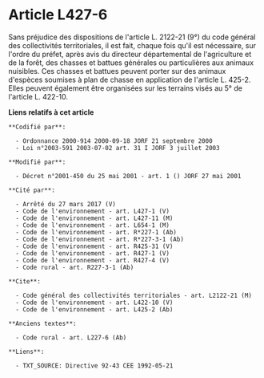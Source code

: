 # Article L427-6

Sans préjudice des dispositions de l'article L. 2122-21 (9°) du code général des collectivités territoriales, il est fait,
chaque fois qu'il est nécessaire, sur l'ordre du préfet, après avis du directeur départemental de l'agriculture et de la
forêt, des chasses et battues générales ou particulières aux animaux nuisibles. Ces chasses et battues peuvent porter sur des
animaux d'espèces soumises à plan de chasse en application de l'article L. 425-2. Elles peuvent également être organisées sur
les terrains visés au 5° de l'article L. 422-10.

**Liens relatifs à cet article**

	**Codifié par**:

	  - Ordonnance 2000-914 2000-09-18 JORF 21 septembre 2000
	  - Loi n°2003-591 2003-07-02 art. 31 I JORF 3 juillet 2003

	**Modifié par**:

	  - Décret n°2001-450 du 25 mai 2001 - art. 1 () JORF 27 mai 2001

	**Cité par**:

	  - Arrêté du 27 mars 2017 (V)
	  - Code de l'environnement - art. L427-1 (V)
	  - Code de l'environnement - art. L427-11 (M)
	  - Code de l'environnement - art. L654-1 (M)
	  - Code de l'environnement - art. R*227-1 (Ab)
	  - Code de l'environnement - art. R*227-3-1 (Ab)
	  - Code de l'environnement - art. R425-31 (V)
	  - Code de l'environnement - art. R427-1 (V)
	  - Code de l'environnement - art. R427-4 (V)
	  - Code rural - art. R227-3-1 (Ab)

	**Cite**:

	  - Code général des collectivités territoriales - art. L2122-21 (M)
	  - Code de l'environnement - art. L422-10 (V)
	  - Code de l'environnement - art. L425-2 (Ab)

	**Anciens textes**:

	  - Code rural - art. L227-6 (Ab)

	**Liens**:

	  - TXT_SOURCE: Directive 92-43 CEE 1992-05-21
